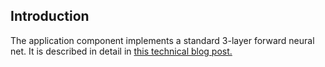 ## Introduction ##

The application component implements a standard 3-layer forward neural net. It is described in detail in [this technical blog post.](http://kobrix.com/viewblog.jsp?entry=http://www.blogger.com/feeds/1980461574999551012/posts/default/5639274529659442102)